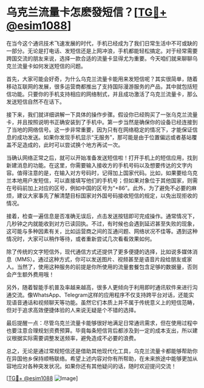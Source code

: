 # 乌克兰流量卡怎麽發短信？[[TG💪+ @esim1088](https://t.me/s/esim1088)]

在当今这个通讯技术飞速发展的时代，手机已经成为了我们日常生活中不可或缺的一部分。无论是打电话、发短信还是上网冲浪，手机都能轻松搞定。对于经常需要跨国交流的朋友来说，选择一款合适的流量卡显得尤为重要。今天咱们就来聊聊乌克兰流量卡如何发送短信的问题。

首先，大家可能会好奇，为什么乌克兰流量卡能用来发短信呢？其实很简单，随着移动互联网的发展，很多运营商都推出了支持国际漫游服务的产品，其中就包括短信功能。只要你的手机支持相应的网络制式，并且成功激活了乌克兰流量卡，那么发送短信自然不在话下。

接下来，我们就详细讲解一下具体的操作步骤。假设你已经购买了一张乌克兰流量卡，并且按照说明书正确安装到了手机中。第一步当然是确保你的设备已经连接到了当地的网络信号。这一步非常重要，因为只有在网络稳定的情况下，才能保证信息的成功发送。如果你发现手机显示“无服务”，那可能是由于位置偏远或者基站覆盖不足造成的，此时可以尝试换个地方再试一次。

当确认网络正常之后，就可以开始准备发送短信啦！打开手机上的短信应用，找到新建消息的功能。在这里，你需要输入接收方的手机号码以及想要传达的文字内容。值得注意的是，在输入对方号码时，记得加上国家代码。比如，如果要给乌克兰本地用户发短信，可以直接填写他们的手机号；但如果对象位于其他国家，则需在号码前加上对应的区号，例如中国的区号为“+86”。此外，为了避免不必要的麻烦，建议大家事先了解清楚目标国家对外国号码接收短信的规定，以免出现拒收的情况。

接着，检查一遍信息是否准确无误后，点击发送按钮即可完成操作。通常情况下，几秒钟之内就能收到对方已读回执。不过，有时候也会遇到延迟甚至失败的现象，这可能与多种因素有关，比如运营商之间的互通问题、网络状况不佳等。遇到这种情况时，大家可以稍作等待，或者重新尝试几次看看效果如何。

除了传统的文字短信外，现代通信方式还提供了更多便捷的选择，比如说多媒体消息（MMS）。通过这种方式，你可以发送图片、视频甚至是语音片段给朋友或家人。当然了，使用这种服务的前提是你所使用的流量套餐包含足够的数据量，否则会产生额外费用哦！

另外，随着智能手机普及率越来越高，很多人更倾向于利用即时通讯软件来进行沟通交流。像WhatsApp、Telegram这样的应用程序不仅支持跨平台对话，还能实现语音通话和视频聊天等功能。虽然它们本质上并不属于传统意义上的短信范畴，但对于追求高效便捷体验的人来说无疑是个不错的选择。

最后提醒一点：尽管乌克兰流量卡能够很好地满足日常通讯需求，但在使用过程中也要注意合理规划资费预算。毕竟每条短信背后都涉及到一定的成本支出，所以建议根据实际需要调整发送频率，避免造成不必要的浪费。

总之，无论是通过常规短信还是借助其他现代化工具，乌克兰流量卡都能够帮助你在异国他乡保持顺畅联络。希望上述内容对你有所帮助，在未来旅途中能够更加从容地应对各种突发状况。如果你还有其他疑问的话，随时欢迎提问交流！

[[TG💪+ @esim1088](https://t.me/s/esim1088) ![Image](https://i.postimg.cc/4NQfJmqS/Snipaste-2025-05-13-00-14-12.png)]